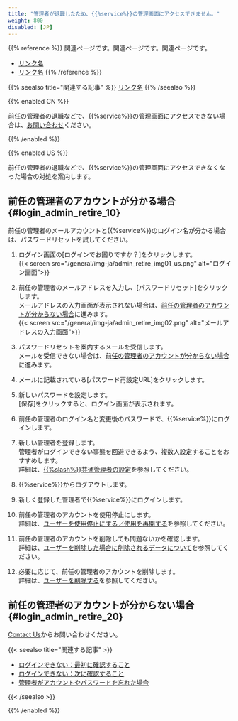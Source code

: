 ```yaml
---
title: "管理者が退職したため、{{%service%}}の管理画面にアクセスできません。"
weight: 800
disabled: [JP]
---
```


{{% reference %}}
関連ページです。関連ページです。関連ページです。
* [リンク名](URL)
* [リンク名](URL)
{{% /reference %}}

{{% seealso title="関連する記事" %}}
[リンク名](URL)
{{% /seealso %}}

{{% enabled CN %}}

前任の管理者の退職などで、{{%service%}}の管理画面にアクセスできない場合は、[お問い合わせ](https://www.cybozu.cn/free.html)ください。

{{% /enabled %}}

{{% enabled US %}}

<!-- 下記はyakumo向けの内容です -->

前任の管理者の退職などで、{{%service%}}の管理画面にアクセスできなくなった場合の対処を案内します。  

## 前任の管理者のアカウントが分かる場合 {#login_admin_retire_10}

前任の管理者のメールアカウントと{{%service%}}のログイン名が分かる場合は、パスワードリセットを試してください。  

1. ログイン画面の[ログインでお困りですか？]をクリックします。  
  {{< screen src="/general/img-ja/admin_retire_img01_us.png"  alt="ログイン画面">}}  

1. 前任の管理者のメールアドレスを入力し、[パスワードリセット]をクリックします。  
  メールアドレスの入力画面が表示されない場合は、[前任の管理者のアカウントが分からない場合](#login_admin_retire_20)に進みます。  
  {{< screen src="/general/img-ja/admin_retire_img02.png"  alt="メールアドレスの入力画面">}}  

1. パスワードリセットを案内するメールを受信します。  
  メールを受信できない場合は、[前任の管理者のアカウントが分からない場合](#login_admin_retire_20)に進みます。  

1. メールに記載されている[パスワード再設定URL]をクリックします。  

1. 新しいパスワードを設定します。  
  [保存]をクリックすると、ログイン画面が表示されます。  

1. 前任の管理者のログイン名と変更後のパスワードで、{{%service%}}にログインします。  

1. 新しい管理者を登録します。  
  管理者がログインできない事態を回避できるよう、複数人設定することをおすすめします。  
  詳細は、[{{%slash%}}共通管理者の設定](/general/ja/admin/list_administrator/list_type_of_administrator/list_domain_auth.html)を参照してください。  

1. {{%service%}}からログアウトします。  

1. 新しく登録した管理者で{{%service%}}にログインします。  

1. 前任の管理者のアカウントを使用停止にします。  
  詳細は、[ユーザーを使用停止にする／使用を再開する](/general/ja/admin/list_useradmin/list_user/stop_user.html)を参照してください。  

1. 前任の管理者のアカウントを削除しても問題ないかを確認します。  
  詳細は、[ユーザーを削除した場合に削除されるデータについて](/general/ja/admin/list_useradmin/list_user/deleted_data.html)を参照してください。  

1. 必要に応じて、前任の管理者のアカウントを削除します。  
  詳細は、[ユーザーを削除する](/general/ja/admin/list_useradmin/list_user/delete_user.html)を参照してください。  

## 前任の管理者のアカウントが分からない場合 {#login_admin_retire_20}

[Contact Us](https://www.kintone.com/support/)からお問い合わせください。  

{{< seealso title="関連する記事" >}}

* [ログインできない：最初に確認すること](/general/ja/login/troubleshoot_first.html)
* [ログインできない：次に確認すること](/general/ja/login/troubleshoot_second.html)
* [管理者がアカウントやパスワードを忘れた場合](/general/ja/login/admin_account.html)

{{< /seealso >}}

{{% /enabled %}}
